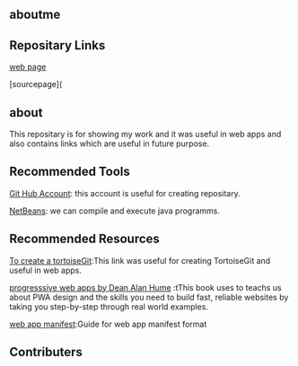## aboutme

## Repositary Links
[web page](https://github.com/sabbinenibalagopikrishna/aboutme/edit/master/README.md)

[sourcepage](

## about
This repositary is for showing my work and it was useful in web apps and also contains links which are useful in future purpose.

## Recommended Tools
[Git Hub Account](https://github.com/sabbinenibalagopikrishna): this account is useful for creating repositary.

[NetBeans](https://netbeans.org/downloads/8.0.2/): we can compile and execute java programms.

## Recommended Resources
[To create a tortoiseGit](https://tortoisegit.org/docs/tortoisegit/tgit-dug.html):This link was useful for creating TortoiseGit and useful in web apps.

[progresssive web apps by Dean Alan Hume](https://www.manning.com/books/progressive-web-apps)  :tThis book uses to teachs us about PWA design and the skills you need to build fast, reliable websites by taking you step-by-step through real world examples.

[web app manifest](https://developer.mozilla.org/en-US/docs/web/Manifest):Guide for web app manifest format

## Contributers
